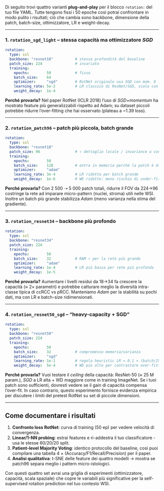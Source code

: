 Di seguito trovi quattro varianti **plug-and-play** per il blocco `rotation:` del tuo file YAML.
Tutte tengono fissi i 50 epoche così potrai confrontare in modo pulito i risultati; ciò che cambia sono
backbone, dimensione della patch, batch-size, ottimizzatore, LR e weight-decay.

---

### 1. `rotation_sgd_light` – stessa capacità ma ottimizzatore *SGD*

```yaml
rotation:
  type: ssl
  backbone: "resnet18"          # stessa profondità del baseline
  patch_size: 224               # invariato
  training:
    epochs:        50           # fisso
    batch_size:    64
    optimizer:     "sgd"        # RotNet originale usa SGD con mom. 0 .9
    learning_rate: 5e-2         # LR classico di ResNet/SGD, scala con batch=64
    weight_decay:  1e-4
```

**Perché provarla?**
Nel paper RotNet (ICLR 2018) l’uso di *SGD+momentum* ha mostrato feature più generalizzabili rispetto ad Adam; su dataset piccoli potrebbe ridurre l’over-fitting che hai osservato (plateau a \~1.39 loss).

---

### 2. `rotation_patch96` – patch più piccola, batch grande

```yaml
rotation:
  type: ssl
  backbone: "resnet18"
  patch_size: 96                # ↑ dettaglio locale / invariance a contesto
  training:
    epochs:        50
    batch_size:    128          # entra in memoria perché la patch è 4× più piccola
    optimizer:     "adam"
    learning_rate: 3e-4         # LR ridotta per batch grande
    weight_decay:  1e-6         # WD ridotto: meno rischio di under-fit su patch minuscole
```

**Perché provarla?**
Con 2 500 ⇢ 5 000 patch totali, ridurre il FOV da 224→96 costringe la rete ad imparare micro-pattern (nuclei, stroma) utili nelle WSI. Inoltre un batch più grande stabilizza *Adam* (meno varianza nella stima del gradiente).

---

### 3. `rotation_resnet34` – backbone più profondo

```yaml
rotation:
  type: ssl
  backbone: "resnet34"
  patch_size: 224
  training:
    epochs:        50
    batch_size:    32           # RAM ↑ per la rete più grande
    optimizer:     "adam"
    learning_rate: 1e-4         # LR più bassa per rete più profonda
    weight_decay:  1e-5
```

**Perché provarla?**
Aumentare i livelli residui da 18→34 fa crescere la capacità (≈ 2× parametri) e potrebbe
catturare meglio la diversità intra-classe tipica di ccRCC vs pRCC. Manteniamo *Adam* per la stabilità su pochi dati, ma con LR e batch-size ridimensionati.

---

### 4. `rotation_resnet50_sgd` – “heavy-capacity + SGD”

```yaml
rotation:
  type: ssl
  backbone: "resnet50"
  patch_size: 224
  training:
    epochs:        50
    batch_size:    32           # compromesso memoria/varianza
    optimizer:     "sgd"
    learning_rate: 1e-1         # regola heuristic LR = 0.1 × (batch/256)
    weight_decay:  5e-4         # WD più alto per contrastare over-fitting
```

**Perché provarla?**
Vuoi testare il *ceiling* della capacità: ResNet-50 (≈ 25 M param.), *SGD* a LR alta + WD maggiore come in training ImageNet. Se i tuoi patch sono sufficienti, dovresti vedere se il gain di capacità compensa l’over-fit. In caso contrario, questo esperimento fornisce evidenza empirica per discutere i limiti del pretest RotNet su set di piccole dimensioni.

---

## Come documentare i risultati

1. **Confronto loss RotNet**: curva di training (50 ep) per vedere velocità di convergenza.
2. **Linear/1-NN probing**: estrai features e ri-addestra il tuo classificatore - usa le stesse 60/20/20 split.
3. **Patient-level Majority Voting**: identico protocollo del baseline, così puoi compilare una tabella 4 × (Accuracy/F1/Recall/Precision) per il paper.
4. **Analisi qualitativa**: t-SNE delle feature dei quattro modelli → mostra se patch96 separa meglio i pattern micro-istologici.

Con questi quattro set avrai una griglia di esperimenti (ottimizzatore, capacità, scala spaziale) che copre le variabili più significative per la self-supervised rotation prediction nel tuo contesto WSI.
